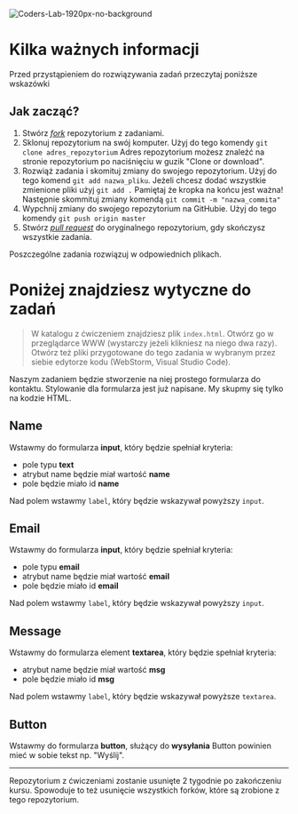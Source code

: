 ![Coders-Lab-1920px-no-background](https://user-images.githubusercontent.com/152855/73064373-5ed69780-3ea1-11ea-8a71-3d370a5e7dd8.png)

# Kilka ważnych informacji

Przed przystąpieniem do rozwiązywania zadań przeczytaj poniższe wskazówki

## Jak zacząć?

1. Stwórz [*fork*](https://guides.github.com/activities/forking/) repozytorium z zadaniami.
2. Sklonuj repozytorium na swój komputer. Użyj do tego komendy `git clone adres_repozytorium`
Adres repozytorium możesz znaleźć na stronie repozytorium po naciśnięciu w guzik "Clone or download".
3. Rozwiąż zadania i skomituj zmiany do swojego repozytorium. Użyj do tego komend `git add nazwa_pliku`.
Jeżeli chcesz dodać wszystkie zmienione pliki użyj `git add .` 
Pamiętaj że kropka na końcu jest ważna!
Następnie skommituj zmiany komendą `git commit -m "nazwa_commita"`
4. Wypchnij zmiany do swojego repozytorium na GitHubie.  Użyj do tego komendy `git push origin master`
5. Stwórz [*pull request*](https://help.github.com/articles/creating-a-pull-request) do oryginalnego repozytorium, gdy skończysz wszystkie zadania.

Poszczególne zadania rozwiązuj w odpowiednich plikach.

# Poniżej znajdziesz wytyczne do zadań

> W katalogu z ćwiczeniem znajdziesz plik `index.html`. Otwórz go w przeglądarce WWW (wystarczy jeżeli klikniesz na niego dwa razy).  
> Otwórz też pliki przygotowane do tego zadania w wybranym przez siebie edytorze kodu (WebStorm, Visual Studio Code). 

Naszym zadaniem będzie stworzenie na niej prostego formularza do kontaktu. Stylowanie dla formularza jest już napisane. My skupmy się tylko na kodzie HTML.


## Name

Wstawmy do formularza **input**, który będzie spełniał kryteria:

* pole typu **text**
* atrybut name będzie miał wartość **name**
* pole będzie miało id **name**

Nad polem wstawmy `label`, który będzie wskazywał powyższy `input`.


## Email

Wstawmy do formularza **input**, który będzie spełniał kryteria:

* pole typu **email**
* atrybut name będzie miał wartość **email**
* pole będzie miało id **email**

Nad polem wstawmy `label`, który będzie wskazywał powyższy `input`.


## Message

Wstawmy do formularza element **textarea**, który będzie spełniał kryteria:

* atrybut name będzie miał wartość **msg**
* pole będzie miało id **msg**

Nad polem wstawmy `label`, który będzie wskazywał powyższe `textarea`.


## Button

Wstawmy do formularza **button**, służący do **wysyłania**
Button powinien mieć w sobie tekst np. "Wyślij".

---

Repozytorium z ćwiczeniami zostanie usunięte 2 tygodnie po zakończeniu kursu. Spowoduje to też usunięcie wszystkich forków, które są zrobione z tego repozytorium.
